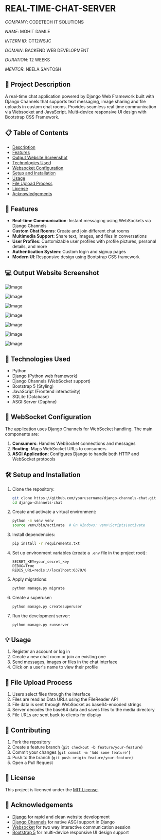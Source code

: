 # REAL-TIME-CHAT-SERVER

*COMPANY*: CODETECH IT SOLUTIONS

*NAME*: MOHIT DAMLE

*INTERN ID*: CT12WSJC

*DOMAIN*: BACKEND WEB DEVELOPMENT

*DURATION*: 12 WEEKS

*MENTOR*: NEELA SANTOSH

## 💬 Project Description

A real-time chat application powered by Django Web Framework built with Django Channels that supports text messaging, image sharing and file uploads in custom chat rooms. Provides seamless real time communication via Websocket and JavaScript. Multi-device responsive UI design with Bootstrap CSS Framework.

## 📋 Table of Contents

- [Description](#description)
- [Features](#features)
- [Output Website Screenshot](#output-website-screenshot)
- [Technologies Used](#technologies-used)
- [Websocket Configuration](#websocket-configuration)
- [Setup and Installation](#setup-and-installation)
- [Usage](#usage)
- [File Upload Process](#file-upload-process)
- [License](#license)
- [Acknowledgements](#acknowledgements)

## 📝 Features

- **Real-time Communication**: Instant messaging using WebSockets via Django Channels
- **Custom Chat Rooms**: Create and join different chat rooms
- **Multimedia Support**: Share text, images, and files in conversations
- **User Profiles**: Customizable user profiles with profile pictures, personal details, and more
- **Authentication System**: Custom login and signup pages
- **Modern UI**: Responsive design using Bootstrap CSS framework

## 💻 Output Website Screenshot

![Image](https://github.com/user-attachments/assets/cc524c89-2ea6-4df5-ace4-84d67de65498)

![Image](https://github.com/user-attachments/assets/a8cc2c1e-0619-4c01-bfc7-d35196bb6c2c)

![Image](https://github.com/user-attachments/assets/c76691aa-37f6-47a0-8950-896d520da639)

![Image](https://github.com/user-attachments/assets/6d7618ff-8fec-4d6d-a500-55a86e15fa64)

![Image](https://github.com/user-attachments/assets/fd3bbdaf-7c1f-46de-a676-c59c09f68c61)

![Image](https://github.com/user-attachments/assets/29c0d518-9989-4da4-b943-d02619c0af30)

![Image](https://github.com/user-attachments/assets/7d531813-eb16-461d-ad77-bc27dd88ef52)

## 🤖 Technologies Used

- Python
- Django (Python web framework)
- Django Channels (WebSocket support)
- Bootstrap 5 (Styling)
- JavaScript (Frontend interactivity)
- SQLite (Database)
- ASGI Server (Daphne)

## 🚀 WebSocket Configuration

The application uses Django Channels for WebSocket handling. The main components are:

1. **Consumers**: Handles WebSocket connections and messages
2. **Routing**: Maps WebSocket URLs to consumers
3. **ASGI Application**: Configures Django to handle both HTTP and WebSocket protocols


## 🛠️ Setup and Installation 

1. Clone the repository:
   ```bash
   git clone https://github.com/yourusername/django-channels-chat.git
   cd django-channels-chat
   ```

2. Create and activate a virtual environment:
   ```bash
   python -m venv venv
   source venv/bin/activate  # On Windows: venv\Scripts\activate
   ```

3. Install dependencies:
   ```bash
   pip install -r requirements.txt
   ```

4. Set up environment variables (create a `.env` file in the project root):
   ```
   SECRET_KEY=your_secret_key
   DEBUG=True
   REDIS_URL=redis://localhost:6379/0
   ```

5. Apply migrations:
   ```bash
   python manage.py migrate
   ```

6. Create a superuser:
   ```bash
   python manage.py createsuperuser
   ```

7. Run the development server:
   ```bash
   python manage.py runserver
   ```

## 💡 Usage

1. Register an account or log in
2. Create a new chat room or join an existing one
3. Send messages, images or files in the chat interface
4. Click on a user's name to view their profile

## 📂 File Upload Process

1. Users select files through the interface
2. Files are read as Data URLs using the FileReader API
3. File data is sent through WebSocket as base64-encoded strings
4. Server decodes the base64 data and saves files to the media directory
5. File URLs are sent back to clients for display

## 🤝 Contributing

1. Fork the repository
2. Create a feature branch (`git checkout -b feature/your-feature`)
3. Commit your changes (`git commit -m 'Add some feature'`)
4. Push to the branch (`git push origin feature/your-feature`)
5. Open a Pull Request

## 📝 License

This project is licensed under the [MIT License](LICENSE).
 

## 🙏 Acknowledgements

- [Django](https://www.djangoproject.com/) for rapid and clean website development
- [Django Channels](https://channels.readthedocs.io/en/latest/) for native ASGI support in Django
- [Websocket](https://pypi.org/project/websockets/) for two way interactive communication session
- [Bootstrap 5](https://getbootstrap.com/) for multi-device responsive UI design support
